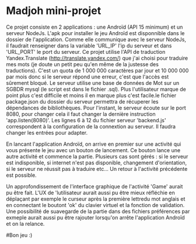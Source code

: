 # Madjoh mini-projet

Ce projet consiste en 2 applications : une Androïd (API 15 minimum) et un serveur NodeJs.
L'apk pour installer le jeu Androïd est disponnible dans le dossier de l'application. Comme elle communique 
avec le serveur NodeJs, il faudrait renseigner dans la variable 'URL_IP' l'ip du serveur et dans 
'URL_PORT' le port du serveur.
Ce projet utilise l'API de traduction Yandex.Translate (http://translate.yandex.com/) que j'ai choisi pour
traduire mes mots (je doute un petit peu qu'en même de la justesse des traductions). C'est un quota de 1 000 000
caractères par jour et 10 000 000 par mois donc si le serveur répond une erreur, c'est que l'accès est sûrement bloqué. Le
serveur utilise une base de données de Mot sur un SGBDR mysql (le script est dans le fichier .sql). Plus
l'utilisateur marque de point plus c'est difficile et moins il en marque plus c'est facile.le fichier 
package.json du dossier du serveur permettra de récuperer les dépendances de bibliothèques. Pour l'instant,
le serveur écoute sur le port 8080, pour changer cela il faut changer la dernière instruction 'app.listen(8080)'.
Les lignes 6 à 12 du fichier serveur 'backend.js' correspondent à la configuration de la connextion au serveur.
Il faudra changer les entrées pour adapter.

En lancant l'application Androïd, on arrive en premier sur une activité qui vous présente le jeu avec 
un bouton de lancement. Ce bouton lance une autre activité et commence la partie. Plusieurs cas sont gérés :
si le serveur est indisponible, si internet n'est pas disponible, changement d'orientation, si le serveur 
ne réussit pas à traduire etc...
Un retour à l'activité précédente est possible.

Un approfondissement de l'interface graphique de l'activité 'Game' aurait pu être fait. L'UX de 'lutilisateur
aurait aussi pu être mieux réfléchie en déplaçant par exemple le curseur après la première lettredu mot anglais
et en connectant le boutont 'ok' du clavier virtuel et la fonction de validation. Une possibilité de suavegarde
de la partie dans des fichiers préférences par exmeple aurait aussi pu être rajouter lorsqu'on arrête 
l'application Androïd et on la relance.

#Bon jeu :)
